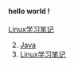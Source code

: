 #### hello world !

[Linux学习笔记](_posts/Linux.md)

2. [Java](_posts/Linux.md)
2. [Linux学习笔记](_posts/1.md)
